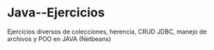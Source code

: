 # Java--Ejercicios
Ejercicios diversos de colecciones, herencia, CRUD JDBC, manejo de archivos y POO en JAVA (Netbeans)

